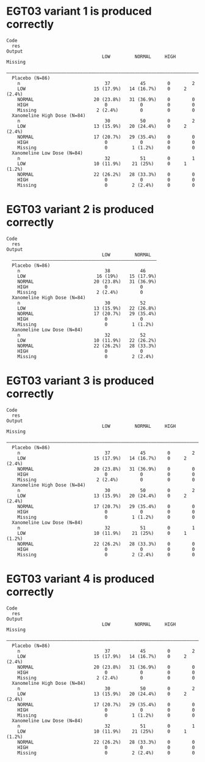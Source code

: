 # EGT03 variant 1 is produced correctly

    Code
      res
    Output
                                       LOW         NORMAL     HIGH   Missing 
      ———————————————————————————————————————————————————————————————————————
      Placebo (N=86)                                                         
        n                               37           45        0        2    
        LOW                         15 (17.9%)   14 (16.7%)    0     2 (2.4%)
        NORMAL                      20 (23.8%)   31 (36.9%)    0        0    
        HIGH                            0            0         0        0    
        Missing                      2 (2.4%)        0         0        0    
      Xanomeline High Dose (N=84)                                            
        n                               30           50        0        2    
        LOW                         13 (15.9%)   20 (24.4%)    0     2 (2.4%)
        NORMAL                      17 (20.7%)   29 (35.4%)    0        0    
        HIGH                            0            0         0        0    
        Missing                         0         1 (1.2%)     0        0    
      Xanomeline Low Dose (N=84)                                             
        n                               32           51        0        1    
        LOW                         10 (11.9%)    21 (25%)     0     1 (1.2%)
        NORMAL                      22 (26.2%)   28 (33.3%)    0        0    
        HIGH                            0            0         0        0    
        Missing                         0         2 (2.4%)     0        0    

# EGT03 variant 2 is produced correctly

    Code
      res
    Output
                                       LOW         NORMAL  
      —————————————————————————————————————————————————————
      Placebo (N=86)                                       
        n                               38           46    
        LOW                          16 (19%)    15 (17.9%)
        NORMAL                      20 (23.8%)   31 (36.9%)
        HIGH                            0            0     
        Missing                      2 (2.4%)        0     
      Xanomeline High Dose (N=84)                          
        n                               30           52    
        LOW                         13 (15.9%)   22 (26.8%)
        NORMAL                      17 (20.7%)   29 (35.4%)
        HIGH                            0            0     
        Missing                         0         1 (1.2%) 
      Xanomeline Low Dose (N=84)                           
        n                               32           52    
        LOW                         10 (11.9%)   22 (26.2%)
        NORMAL                      22 (26.2%)   28 (33.3%)
        HIGH                            0            0     
        Missing                         0         2 (2.4%) 

# EGT03 variant 3 is produced correctly

    Code
      res
    Output
                                       LOW         NORMAL     HIGH   Missing 
      ———————————————————————————————————————————————————————————————————————
      Placebo (N=86)                                                         
        n                               37           45        0        2    
        LOW                         15 (17.9%)   14 (16.7%)    0     2 (2.4%)
        NORMAL                      20 (23.8%)   31 (36.9%)    0        0    
        HIGH                            0            0         0        0    
        Missing                      2 (2.4%)        0         0        0    
      Xanomeline High Dose (N=84)                                            
        n                               30           50        0        2    
        LOW                         13 (15.9%)   20 (24.4%)    0     2 (2.4%)
        NORMAL                      17 (20.7%)   29 (35.4%)    0        0    
        HIGH                            0            0         0        0    
        Missing                         0         1 (1.2%)     0        0    
      Xanomeline Low Dose (N=84)                                             
        n                               32           51        0        1    
        LOW                         10 (11.9%)    21 (25%)     0     1 (1.2%)
        NORMAL                      22 (26.2%)   28 (33.3%)    0        0    
        HIGH                            0            0         0        0    
        Missing                         0         2 (2.4%)     0        0    

# EGT03 variant 4 is produced correctly

    Code
      res
    Output
                                       LOW         NORMAL     HIGH   Missing 
      ———————————————————————————————————————————————————————————————————————
      Placebo (N=86)                                                         
        n                               37           45        0        2    
        LOW                         15 (17.9%)   14 (16.7%)    0     2 (2.4%)
        NORMAL                      20 (23.8%)   31 (36.9%)    0        0    
        HIGH                            0            0         0        0    
        Missing                      2 (2.4%)        0         0        0    
      Xanomeline High Dose (N=84)                                            
        n                               30           50        0        2    
        LOW                         13 (15.9%)   20 (24.4%)    0     2 (2.4%)
        NORMAL                      17 (20.7%)   29 (35.4%)    0        0    
        HIGH                            0            0         0        0    
        Missing                         0         1 (1.2%)     0        0    
      Xanomeline Low Dose (N=84)                                             
        n                               32           51        0        1    
        LOW                         10 (11.9%)    21 (25%)     0     1 (1.2%)
        NORMAL                      22 (26.2%)   28 (33.3%)    0        0    
        HIGH                            0            0         0        0    
        Missing                         0         2 (2.4%)     0        0    

